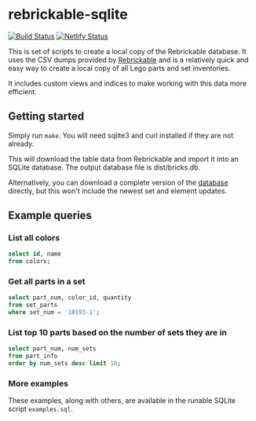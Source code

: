 # rebrickable-sqlite

[![Build Status](https://travis-ci.org/jncraton/rebrickable-import-dumps.svg?branch=master)](https://travis-ci.org/jncraton/rebrickable-import-dumps)
[![Netlify Status](https://api.netlify.com/api/v1/badges/00e90f88-2cdf-4dfc-99dc-59db226fb28e/deploy-status)](https://app.netlify.com/sites/rebrickable-sqlite/deploys)

This is set of scripts to create a local copy of the Rebrickable database. It uses the CSV dumps provided by [Rebrickable](https://rebrickable.com/downloads/) and is a relatively quick and easy way to create a local copy of all Lego parts and set inventories.

It includes custom views and indices to make working with this data more efficient.

## Getting started

Simply run `make`. You will need sqlite3 and curl installed if they are not already.

This will download the table data from Rebrickable and import it into an SQLite database. The output database file is dist/bricks.db.

Alternatively, you can download a complete version of the [database](https://rebrickable-sqlite.netlify.app/bricks.db) directly, but this won't include the newest set and element updates.

## Example queries

### List all colors

```sql
select id, name 
from colors;
```

### Get all parts in a set

```sql
select part_num, color_id, quantity
from set_parts
where set_num = '10193-1';
```

### List top 10 parts based on the number of sets they are in

```sql
select part_num, num_sets
from part_info
order by num_sets desc limit 10;
```

### More examples

These examples, along with others, are available in the runable SQLite script `examples.sql`.

